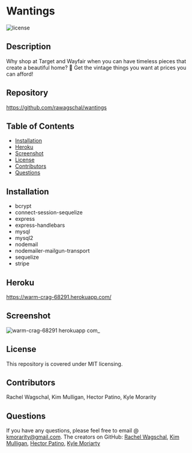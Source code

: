 # Wantings
  ![license](https://img.shields.io/badge/License-MIT-brightgreen.svg)
  ## Description
   Why shop at Target and Wayfair when you can have timeless pieces that create a beautiful home? 🦄 Get the vintage things you want at prices you can afford!
  ## Repository
  https://github.com/rawagschal/wantings
  ## Table of Contents
  - [Installation](#Installation)
  - [Heroku](#Heroku)
  - [Screenshot](#Screenshot)
  - [License](#License)
  - [Contributors](#Contributors)
  - [Questions](#Questions)
  ## Installation
   * bcrypt
   * connect-session-sequelize
   * express
   * express-handlebars
   * mysql
   * mysql2
   * nodemail
   * nodemailer-mailgun-transport
   * sequelize
   * stripe
  ## Heroku
  https://warm-crag-68291.herokuapp.com/  
  ## Screenshot
  ![warm-crag-68291 herokuapp com_](https://user-images.githubusercontent.com/67935542/100580624-22cb4a80-329b-11eb-81d6-08f81ce2627c.png)
  ## License
  This repository is covered under MIT licensing.
  ## Contributors
  Rachel Wagschal, Kim Mulligan, Hector Patino, Kyle Morarity 
  ## Questions
  If you have any questions, please feel free to email @ kmorarity@gmail.com.
  The creators on GitHub: [Rachel Wagschal](https://github.com/rawagschal), [Kim Mulligan](https://github.com/Kimmulligan), [Hector Patino](https://github.com/patinoman), [Kyle Moriarty](https://github.com/km4891) 
